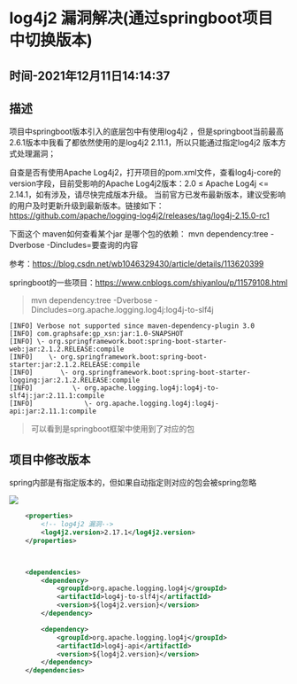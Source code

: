 # log4j2 漏洞解决(通过springboot项目中切换版本)

## 时间-2021年12月11日14:14:37

## 描述

项目中springboot版本引入的底层包中有使用log4j2 ，但是springboot当前最高2.6.1版本中我看了都依然使用的是log4j2 2.11.1，所以只能通过指定log4j2 版本方式处理漏洞；

自查是否有使用Apache Log4j2，打开项目的pom.xml文件，查看log4j-core的version字段，目前受影响的Apache Log4j2版本：2.0 ≤ Apache Log4j <= 2.14.1，如有涉及，请尽快完成版本升级。
当前官方已发布最新版本，建议受影响的用户及时更新升级到最新版本。链接如下：
https://github.com/apache/logging-log4j2/releases/tag/log4j-2.15.0-rc1

下面这个
maven如何查看某个jar 是哪个包的依赖： mvn dependency:tree -Dverbose -Dincludes=要查询的内容

参考：https://blog.csdn.net/wb1046329430/article/details/113620399

springboot的一些项目：https://www.cnblogs.com/shiyanlou/p/11579108.html



> mvn dependency:tree -Dverbose -Dincludes=org.apache.logging.log4j:log4j-to-slf4j

```
[INFO] Verbose not supported since maven-dependency-plugin 3.0
[INFO] com.graphsafe:gp_xsn:jar:1.0-SNAPSHOT
[INFO] \- org.springframework.boot:spring-boot-starter-web:jar:2.1.2.RELEASE:compile
[INFO]    \- org.springframework.boot:spring-boot-starter:jar:2.1.2.RELEASE:compile
[INFO]       \- org.springframework.boot:spring-boot-starter-logging:jar:2.1.2.RELEASE:compile
[INFO]          \- org.apache.logging.log4j:log4j-to-slf4j:jar:2.11.1:compile
[INFO]             \- org.apache.logging.log4j:log4j-api:jar:2.11.1:compile
```

> 可以看到是springboot框架中使用到了对应的包

## 项目中修改版本


spring内部是有指定版本的，但如果自动指定则对应的包会被spring忽略


![](assets/000/02/01/01-1639203507539.png)

```xml
    <properties>
        <!-- log4j2 漏洞-->
        <log4j2.version>2.17.1</log4j2.version>
    </properties>



    <dependencies>
        <dependency>
            <groupId>org.apache.logging.log4j</groupId>
            <artifactId>log4j-to-slf4j</artifactId>
            <version>${log4j2.version}</version>
        </dependency>

        <dependency>
            <groupId>org.apache.logging.log4j</groupId>
            <artifactId>log4j-api</artifactId>
            <version>${log4j2.version}</version>
        </dependency>
    </dependencies>
```

